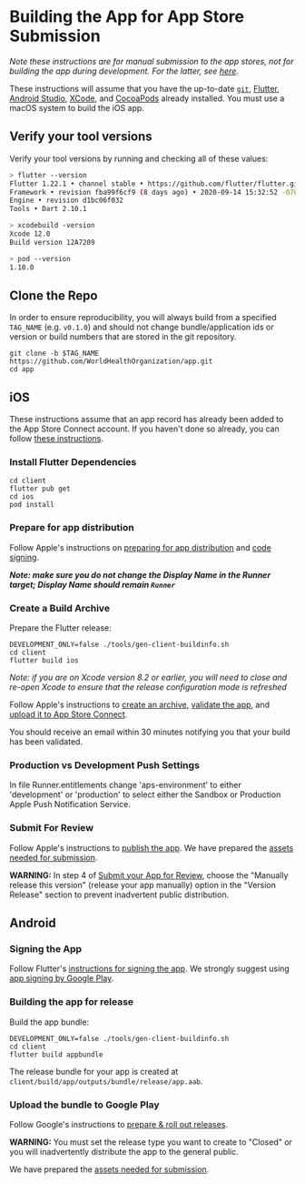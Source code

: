 # Building the App for App Store Submission

_Note these instructions are for manual submission to the app stores, not for building the app during development. For the latter, see [here](../ONBOARDING.md)._

These instructions will assume that you have the up-to-date [`git`](https://git-scm.com/book/en/v2/Getting-Started-Installing-Git), [Flutter](https://flutter.dev/docs/get-started/install), [Android Studio](https://developer.android.com/studio/index.html), [XCode](https://developer.apple.com/xcode/), and [CocoaPods](https://guides.cocoapods.org/using/getting-started.html#installation) already installed. You must use a macOS system to build the iOS app.

## Verify your tool versions

Verify your tool versions by running and checking all of these values:

```sh
> flutter --version
Flutter 1.22.1 • channel stable • https://github.com/flutter/flutter.git
Framework • revision fba99f6cf9 (8 days ago) • 2020-09-14 15:32:52 -0700
Engine • revision d1bc06f032
Tools • Dart 2.10.1

> xcodebuild -version
Xcode 12.0
Build version 12A7209

> pod --version
1.10.0
```

## Clone the Repo

In order to ensure reproducibility, you will always build from a specified `TAG_NAME` (e.g. `v0.1.0`) and should not change bundle/application ids or version or build numbers that are stored in the git repository.

```
git clone -b $TAG_NAME https://github.com/WorldHealthOrganization/app.git
cd app
```

## iOS

These instructions assume that an app record has already been added to the App Store Connect account. If you haven't done so already, you can follow [these instructions](https://help.apple.com/app-store-connect/#/dev2cd126805).

### Install Flutter Dependencies

```
cd client
flutter pub get
cd ios
pod install
```

### Prepare for app distribution

Follow Apple's instructions on [preparing for app distribution](https://help.apple.com/xcode/mac/current/#/dev91fe7130a) and [code signing](https://developer.apple.com/library/archive/documentation/Security/Conceptual/CodeSigningGuide/Introduction/Introduction.html).

**_Note: make sure you do not change the Display Name in the Runner target; Display Name should remain `Runner`_**

### Create a Build Archive

Prepare the Flutter release:

```
DEVELOPMENT_ONLY=false ./tools/gen-client-buildinfo.sh
cd client
flutter build ios
```

_Note: if you are on Xcode version 8.2 or earlier, you will need to close and re-open Xcode to ensure that the release configuration mode is refreshed_

Follow Apple's instructions to [create an archive](https://help.apple.com/xcode/mac/current/#/devf37a1db04), [validate the app](https://help.apple.com/xcode/mac/current/#/dev37441e273), and [upload it to App Store Connect](https://help.apple.com/xcode/mac/current/#/dev442d7f2ca).

You should receive an email within 30 minutes notifying you that your build has been validated.

### Production vs Development Push Settings

In file Runner.entitlements change 'aps-environment' to either 'development' or 'production' to select either the
Sandbox or Production Apple Push Notification Service.

### Submit For Review

Follow Apple's instructions to [publish the app](https://help.apple.com/app-store-connect/#/dev34e9bbb5a). We have prepared the [assets needed for submission](https://drive.google.com/drive/folders/17wi6q3Vlpt9KB6FuEOpZBdCJHtLCSXzh?usp=sharing).

**WARNING:** In step 4 of [Submit your App for Review](https://help.apple.com/app-store-connect/#/dev301cb2b3e), choose the "Manually release this version" (release your app manually) option in the "Version Release" section to prevent inadvertent public distribution.

## Android

### Signing the App

Follow Flutter's [instructions for signing the app](https://flutter.dev/docs/deployment/android#signing-the-app). We strongly suggest using [app signing by Google Play](https://support.google.com/googleplay/android-developer/answer/7384423?hl=en).

### Building the app for release

Build the app bundle:

```
DEVELOPMENT_ONLY=false ./tools/gen-client-buildinfo.sh
cd client
flutter build appbundle
```

The release bundle for your app is created at `client/build/app/outputs/bundle/release/app.aab`.

### Upload the bundle to Google Play

Follow Google's instructions to [prepare & roll out releases](https://support.google.com/googleplay/android-developer/answer/7159011).

**WARNING:** You must set the release type you want to create to "Closed" or you will inadvertently distribute the app to the general public.

We have prepared the [assets needed for submission](https://drive.google.com/drive/folders/17wi6q3Vlpt9KB6FuEOpZBdCJHtLCSXzh?usp=sharing).
